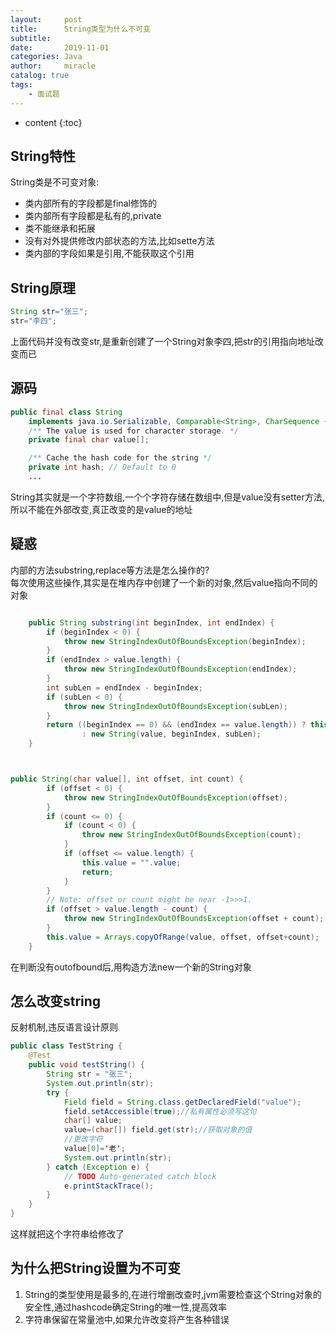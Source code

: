 ```yaml
---
layout:     post
title:      String类型为什么不可变
subtitle:   
date:       2019-11-01
categories: Java
author:     miracle
catalog: true
tags:
    - 面试题
---
```


* content
{:toc}


## String特性
String类是不可变对象:
* 类内部所有的字段都是final修饰的
* 类内部所有字段都是私有的,private
* 类不能继承和拓展
* 没有对外提供修改内部状态的方法,比如sette方法
* 类内部的字段如果是引用,不能获取这个引用


## String原理

```java
String str="张三";
str="李四";
```

上面代码并没有改变str,是重新创建了一个String对象李四,把str的引用指向地址改变而已

## 源码

```java
public final class String
    implements java.io.Serializable, Comparable<String>, CharSequence {
    /** The value is used for character storage. */
    private final char value[];

    /** Cache the hash code for the string */
    private int hash; // Default to 0
    ...
```

String其实就是一个字符数组,一个个字符存储在数组中,但是value没有setter方法,所以不能在外部改变,真正改变的是value的地址  

## 疑惑  
内部的方法substring,replace等方法是怎么操作的?  
每次使用这些操作,其实是在堆内存中创建了一个新的对象,然后value指向不同的对象

```java

    public String substring(int beginIndex, int endIndex) {
        if (beginIndex < 0) {
            throw new StringIndexOutOfBoundsException(beginIndex);
        }
        if (endIndex > value.length) {
            throw new StringIndexOutOfBoundsException(endIndex);
        }
        int subLen = endIndex - beginIndex;
        if (subLen < 0) {
            throw new StringIndexOutOfBoundsException(subLen);
        }
        return ((beginIndex == 0) && (endIndex == value.length)) ? this
                : new String(value, beginIndex, subLen);
    }



public String(char value[], int offset, int count) {
        if (offset < 0) {
            throw new StringIndexOutOfBoundsException(offset);
        }
        if (count <= 0) {
            if (count < 0) {
                throw new StringIndexOutOfBoundsException(count);
            }
            if (offset <= value.length) {
                this.value = "".value;
                return;
            }
        }
        // Note: offset or count might be near -1>>>1.
        if (offset > value.length - count) {
            throw new StringIndexOutOfBoundsException(offset + count);
        }
        this.value = Arrays.copyOfRange(value, offset, offset+count);
    }
```

在判断没有outofbound后,用构造方法new一个新的String对象

## 怎么改变string

反射机制,违反语言设计原则

```java
public class TestString {
	@Test
	public void testString() {
		String str = "张三";
		System.out.println(str);
		try {
			Field field = String.class.getDeclaredField("value");
			field.setAccessible(true);//私有属性必须写这句
			char[] value;
			value=(char[]) field.get(str);//获取对象的值
			//更改字符
			value[0]='老';
			System.out.println(str);
		} catch (Exception e) {
			// TODO Auto-generated catch block
			e.printStackTrace();
		}
	}
}
```  

这样就把这个字符串给修改了

## 为什么把String设置为不可变

1. String的类型使用是最多的,在进行增删改查时,jvm需要检查这个String对象的安全性,通过hashcode确定String的唯一性,提高效率
2. 字符串保留在常量池中,如果允许改变将产生各种错误

